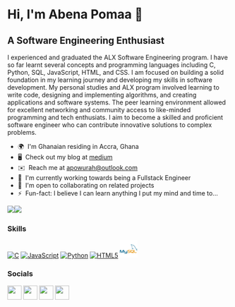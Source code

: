 Hi, I'm Abena Pomaa 👋
=============================

A Software Engineering Enthusiast
----------------------------------

I experienced and graduated the ALX Software Engineering program. 
I have so far learnt several concepts and programming languages including C, Python, SQL, JavaScript, HTML, and CSS. I am focused on building a solid foundation in my learning journey and developing my skills in software development. My personal studies and ALX program involved learning to write code, designing and implementing algorithms, and creating applications and software systems. The peer learning environment allowed for excellent networking and community access to like-minded programming and tech enthusiats. I aim to become a skilled and proficient software engineer who can contribute innovative solutions to complex problems.

* 🌍  I'm Ghanaian residing in Accra, Ghana
* 🖥️  Check out my blog at [medium](https://medium.com/@abenapomaa/)
* ✉️  Reach me at [apowurah@outlook.com](mailto:apowurah@outlook.com)
* 🚀  I'm currently working towards being a Fullstack Engineer
* 🤝  I'm open to collaborating on related projects
* ⚡  Fun-fact: I believe I can learn anything I put my mind and time to...

<a href="https://www.github.com/ewurapoms" target="_blank" rel="noreferrer"><img
src="https://img.shields.io/github/followers/ewurapoms?logo=github&style=for-the-badge&color=0891b2&labelColor=1c1917" /></a><a href="https://www.twitter.com/kyekyekuwaa" target="_blank" rel="noreferrer"><img
src="https://img.shields.io/twitter/follow/kyekyekuwaa?logo=twitter&style=for-the-badge&color=0891b2&labelColor=1c1917"
/></a>

### Skills


<p align="left">
<a href="https://docs.microsoft.com/en-us/cpp/?view=msvc-170" target="_blank" rel="noreferrer"><img src="https://raw.githubusercontent.com/danielcranney/readme-generator/main/public/icons/skills/c-colored.svg" width="36" height="36" alt="C" /></a>
<a href="https://developer.mozilla.org/en-US/docs/Web/JavaScript" target="_blank" rel="noreferrer"><img src="https://raw.githubusercontent.com/danielcranney/readme-generator/main/public/icons/skills/javascript-colored.svg" width="36" height="36" alt="JavaScript" /></a>
<a href="https://www.python.org/" target="_blank" rel="noreferrer"><img src="https://raw.githubusercontent.com/danielcranney/readme-generator/main/public/icons/skills/python-colored.svg" width="36" height="36" alt="Python" /></a>
<a href="https://developer.mozilla.org/en-US/docs/Glossary/HTML5" target="_blank" rel="noreferrer"><img src="https://raw.githubusercontent.com/danielcranney/readme-generator/main/public/icons/skills/html5-colored.svg" width="36" height="36" alt="HTML5" /></a> <a href="https://www.mysql.com/" target="_blank" rel="noreferrer"> <img src="https://raw.githubusercontent.com/devicons/devicon/master/icons/mysql/mysql-original-wordmark.svg" alt="mysql" width="40" height="40"/> </a>
</p>


### Socials

<p align="left"> <a href="https://discord.com/users/abenapomaa#2630" target="_blank" rel="noreferrer"><img src="https://raw.githubusercontent.com/danielcranney/readme-generator/main/public/icons/socials/discord.svg" width="32" height="32" /></a> <a href="https://www.github.com/ewurapoms" target="_blank" rel="noreferrer"><img src="https://raw.githubusercontent.com/danielcranney/readme-generator/main/public/icons/socials/github.svg" width="32" height="32" /></a> <a href="https://www.linkedin.com/in/abena-pomaa-oppong" target="_blank" rel="noreferrer"><img src="https://raw.githubusercontent.com/danielcranney/readme-generator/main/public/icons/socials/linkedin.svg" width="32" height="32" /></a> <a href="https://www.twitter.com/abbenapomaa" target="_blank" rel="noreferrer"><img src="https://raw.githubusercontent.com/danielcranney/readme-generator/main/public/icons/socials/twitter.svg" width="32" height="32" /></a></p>
